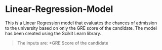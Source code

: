 # Linear-Regression-Model
This is a Linear Regression model that evaluates the chances of admission to the university based on only the GRE score of the candidate. 
The model has been created using the Scikit Learn library. 

> The inputs are: 
*GRE Score of the candidate
